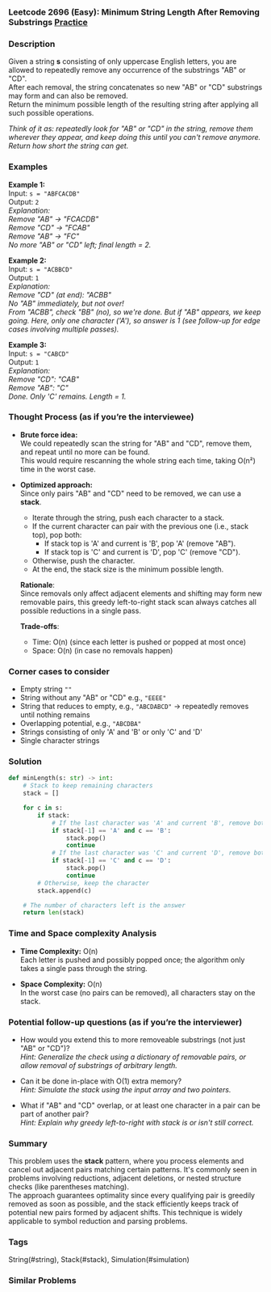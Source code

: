 ### Leetcode 2696 (Easy): Minimum String Length After Removing Substrings [Practice](https://leetcode.com/problems/minimum-string-length-after-removing-substrings)

### Description  
Given a string **s** consisting of only uppercase English letters, you are allowed to repeatedly remove any occurrence of the substrings "AB" or "CD".  
After each removal, the string concatenates so new "AB" or "CD" substrings may form and can also be removed.  
Return the minimum possible length of the resulting string after applying all such possible operations.  

*Think of it as: repeatedly look for "AB" or "CD" in the string, remove them wherever they appear, and keep doing this until you can't remove anymore. Return how short the string can get.*

### Examples  

**Example 1:**  
Input: `s = "ABFCACDB"`  
Output: `2`  
*Explanation:  
Remove "AB" → "FCACDB"  
Remove "CD" → "FCAB"  
Remove "AB" → "FC"  
No more "AB" or "CD" left; final length = 2.*

**Example 2:**  
Input: `s = "ACBBCD"`  
Output: `1`  
*Explanation:  
Remove "CD" (at end): "ACBB"  
No "AB" immediately, but not over!  
From "ACBB", check "BB" (no), so we're done. But if "AB" appears, we keep going. Here, only one character ('A'), so answer is 1 (see follow-up for edge cases involving multiple passes).*

**Example 3:**  
Input: `s = "CABCD"`  
Output: `1`  
*Explanation:  
Remove "CD": "CAB"  
Remove "AB": "C"  
Done. Only 'C' remains. Length = 1.*

### Thought Process (as if you’re the interviewee)
- **Brute force idea:**  
  We could repeatedly scan the string for "AB" and "CD", remove them, and repeat until no more can be found.  
  This would require rescanning the whole string each time, taking O(n²) time in the worst case.

- **Optimized approach:**  
  Since only pairs "AB" and "CD" need to be removed, we can use a **stack**.  
  - Iterate through the string, push each character to a stack.
  - If the current character can pair with the previous one (i.e., stack top), pop both:  
    - If stack top is 'A' and current is 'B', pop 'A' (remove "AB").  
    - If stack top is 'C' and current is 'D', pop 'C' (remove "CD").  
  - Otherwise, push the character.
  - At the end, the stack size is the minimum possible length.

  **Rationale**:  
  Since removals only affect adjacent elements and shifting may form new removable pairs, this greedy left-to-right stack scan always catches all possible reductions in a single pass.

  **Trade-offs**:  
  - Time: O(n) (since each letter is pushed or popped at most once)
  - Space: O(n) (in case no removals happen)

### Corner cases to consider  
- Empty string `""`
- String without any "AB" or "CD" e.g., `"EEEE"`
- String that reduces to empty, e.g., `"ABCDABCD"` → repeatedly removes until nothing remains
- Overlapping potential, e.g., `"ABCDBA"`  
- Strings consisting of only 'A' and 'B' or only 'C' and 'D'
- Single character strings

### Solution

```python
def minLength(s: str) -> int:
    # Stack to keep remaining characters
    stack = []

    for c in s:
        if stack:
            # If the last character was 'A' and current 'B', remove both ("AB")
            if stack[-1] == 'A' and c == 'B':
                stack.pop()
                continue
            # If the last character was 'C' and current 'D', remove both ("CD")
            if stack[-1] == 'C' and c == 'D':
                stack.pop()
                continue
        # Otherwise, keep the character
        stack.append(c)

    # The number of characters left is the answer
    return len(stack)
```

### Time and Space complexity Analysis  

- **Time Complexity:** O(n)  
  Each letter is pushed and possibly popped once; the algorithm only takes a single pass through the string.

- **Space Complexity:** O(n)  
  In the worst case (no pairs can be removed), all characters stay on the stack.

### Potential follow-up questions (as if you’re the interviewer)  

- How would you extend this to more removeable substrings (not just "AB" or "CD")?  
  *Hint: Generalize the check using a dictionary of removable pairs, or allow removal of substrings of arbitrary length.*

- Can it be done in-place with O(1) extra memory?  
  *Hint: Simulate the stack using the input array and two pointers.*

- What if "AB" and "CD" overlap, or at least one character in a pair can be part of another pair?  
  *Hint: Explain why greedy left-to-right with stack is or isn't still correct.*

### Summary
This problem uses the **stack** pattern, where you process elements and cancel out adjacent pairs matching certain patterns. It's commonly seen in problems involving reductions, adjacent deletions, or nested structure checks (like parentheses matching).  
The approach guarantees optimality since every qualifying pair is greedily removed as soon as possible, and the stack efficiently keeps track of potential new pairs formed by adjacent shifts. This technique is widely applicable to symbol reduction and parsing problems.

### Tags
String(#string), Stack(#stack), Simulation(#simulation)

### Similar Problems
